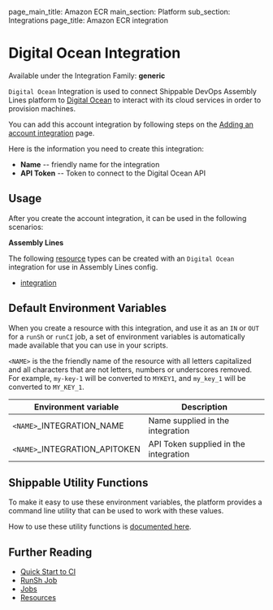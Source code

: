 page_main_title: Amazon ECR
main_section: Platform
sub_section: Integrations
page_title: Amazon ECR integration

# Digital Ocean Integration

Available under the Integration Family: **generic**

`Digital Ocean` Integration is used to connect Shippable DevOps Assembly Lines platform to [Digital Ocean](https://www.digitalocean.com/) to interact with its cloud services in order to provision machines.

You can add this account integration by following steps on the [Adding an account integration](/platform/management/integrations/#adding-an-account-integration) page.

Here is the information you need to create this integration:

* **Name** -- friendly name for the integration
* **API Token** -- Token to connect to the Digital Ocean API

## Usage

After you create the account integration, it can be used in the following scenarios:

**Assembly Lines**

The following [resource](/platform/workflow/resource/overview/) types can be created with an `Digital Ocean` integration for use in Assembly Lines config.

* [integration](/platform/workflow/resource/integration)

## Default Environment Variables
When you create a resource with this integration, and use it as an `IN` or `OUT` for a `runSh` or `runCI` job, a set of environment variables is automatically made available that you can use in your scripts.

`<NAME>` is the the friendly name of the resource with all letters capitalized and all characters that are not letters, numbers or underscores removed. For example, `my-key-1` will be converted to `MYKEY1`, and `my_key_1` will be converted to `MY_KEY_1`.

| Environment variable						         | Description        |
| ------			 							         |----------------- |
| `<NAME>`\_INTEGRATION\_NAME       | Name supplied in the integration |
| `<NAME>`\_INTEGRATION\_APITOKEN   | API Token supplied in the integration |

## Shippable Utility Functions
To make it easy to use these environment variables, the platform provides a command line utility that can be used to work with these values.

How to use these utility functions is [documented here](/platform/tutorial/workflow/using-shipctl).

## Further Reading
* [Quick Start to CI](/getting-started/ci-sample)
* [RunSh Job](/platform/workflow/job/runsh)
* [Jobs](/platform/workflow/job/overview)
* [Resources](/platform/workflow/resource/overview)
